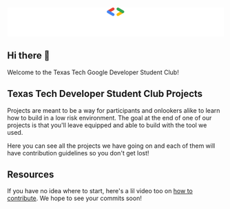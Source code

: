 ![gdsc-logo](profile/gdsc-light.png#gh-dark-mode-only)
## Hi there 👋

Welcome to the Texas Tech Google Developer Student Club!

## Texas Tech Developer Student Club Projects

Projects are meant to be a way for participants and onlookers alike to learn how to build in a low risk environment. The goal at the end of one of our projects is that you'll leave equipped and able to build with the tool we used.

Here you can see all the projects we have going on and each of them will have contribution guidelines so you don't get lost!

## Resources

If you have no idea where to start, here's a lil video too on [how to contribute](https://www.youtube.com/watch?v=A-GXViaI4tI). We hope to see your commits soon!

<!--

**Here are some ideas to get you started:**

 A short introduction - what is your organization all about?
🌈 Contribution guidelines - how can the community get involved?
👩‍💻 Useful resources - where can the community find your docs? Is there anything else the community should know?
🍿 Fun facts - what does your team eat for breakfast?
🧙 Remember, you can do mighty things with the power of [Markdown](https://docs.github.com/github/writing-on-github/getting-started-with-writing-and-formatting-on-github/basic-writing-and-formatting-syntax)
-->
